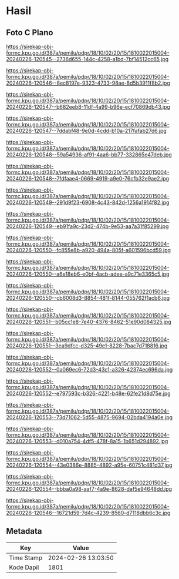 # Hasil

## Foto C Plano

https://sirekap-obj-formc.kpu.go.id/387a/pemilu/pdpr/18/10/02/20/15/1810022015004-20240226-120545--2736d655-144c-4258-a1bd-7bf14512cc65.jpg

https://sirekap-obj-formc.kpu.go.id/387a/pemilu/pdpr/18/10/02/20/15/1810022015004-20240226-120546--8ec8197e-9323-4733-98ae-8d5b3911f8b2.jpg

https://sirekap-obj-formc.kpu.go.id/387a/pemilu/pdpr/18/10/02/20/15/1810022015004-20240226-120547--b682eeb8-11df-4a99-b96e-ecf70869db43.jpg

https://sirekap-obj-formc.kpu.go.id/387a/pemilu/pdpr/18/10/02/20/15/1810022015004-20240226-120547--7ddabf48-9e0d-4cdd-b10a-217fafab27d6.jpg

https://sirekap-obj-formc.kpu.go.id/387a/pemilu/pdpr/18/10/02/20/15/1810022015004-20240226-120548--59a54936-af91-4aa6-bb77-332865e47deb.jpg

https://sirekap-obj-formc.kpu.go.id/387a/pemilu/pdpr/18/10/02/20/15/1810022015004-20240226-120548--7fdfaae4-0669-4919-a9e0-76cfb32e9ae2.jpg

https://sirekap-obj-formc.kpu.go.id/387a/pemilu/pdpr/18/10/02/20/15/1810022015004-20240226-120549--291d9f23-6908-4c43-842d-1256a1914f82.jpg

https://sirekap-obj-formc.kpu.go.id/387a/pemilu/pdpr/18/10/02/20/15/1810022015004-20240226-120549--eb91fa9c-23d2-474b-9e53-aa7a31f85299.jpg

https://sirekap-obj-formc.kpu.go.id/387a/pemilu/pdpr/18/10/02/20/15/1810022015004-20240226-120550--fc855e8b-a920-494a-805f-a601596bcd59.jpg

https://sirekap-obj-formc.kpu.go.id/387a/pemilu/pdpr/18/10/02/20/15/1810022015004-20240226-120550--a6e18eb6-e0bf-4acb-adee-a9c71e3365c5.jpg

https://sirekap-obj-formc.kpu.go.id/387a/pemilu/pdpr/18/10/02/20/15/1810022015004-20240226-120550--cb6008d3-8854-481f-8144-055762f1acb6.jpg

https://sirekap-obj-formc.kpu.go.id/387a/pemilu/pdpr/18/10/02/20/15/1810022015004-20240226-120551--b05cc1e8-7e40-4376-8462-51e90d084325.jpg

https://sirekap-obj-formc.kpu.go.id/387a/pemilu/pdpr/18/10/02/20/15/1810022015004-20240226-120551--3ea9dfcc-d325-49e1-8228-7bac7d718816.jpg

https://sirekap-obj-formc.kpu.go.id/387a/pemilu/pdpr/18/10/02/20/15/1810022015004-20240226-120552--0a069ec6-72d3-43c1-a326-42374ec696da.jpg

https://sirekap-obj-formc.kpu.go.id/387a/pemilu/pdpr/18/10/02/20/15/1810022015004-20240226-120552--e797593c-b326-4221-b48e-62fe21d8d75e.jpg

https://sirekap-obj-formc.kpu.go.id/387a/pemilu/pdpr/18/10/02/20/15/1810022015004-20240226-120553--73d71062-5d55-4875-9694-02bda4194a0e.jpg

https://sirekap-obj-formc.kpu.go.id/387a/pemilu/pdpr/18/10/02/20/15/1810022015004-20240226-120553--d010a754-4df5-478f-8a15-1b651d294892.jpg

https://sirekap-obj-formc.kpu.go.id/387a/pemilu/pdpr/18/10/02/20/15/1810022015004-20240226-120554--43e0386e-8885-4892-a95e-60751c481d37.jpg

https://sirekap-obj-formc.kpu.go.id/387a/pemilu/pdpr/18/10/02/20/15/1810022015004-20240226-120554--bbba0a98-aaf7-4a9e-8628-daf5e94648dd.jpg

https://sirekap-obj-formc.kpu.go.id/387a/pemilu/pdpr/18/10/02/20/15/1810022015004-20240226-120546--16721d59-7d4c-4239-8560-d7118dbb6c3c.jpg


## Metadata

| Key        | Value               |
| ---------- | ------------------- |
| Time Stamp | 2024-02-26 13:03:50 |
| Kode Dapil | 1801                |



